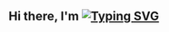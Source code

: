 ## Hi there, I'm [![Typing SVG](https://readme-typing-svg.demolab.com?font=poppins&pause=1000&color=55FF35&random=false&width=435&lines=Nietzchan+Jake)](https://git.io/typing-svg)

<!--
**JakeNLelis/JakeNLelis** is a ✨ _special_ ✨ repository because its `README.md` (this file) appears on your GitHub profile.

Here are some ideas to get you started:

- 🔭 I’m currently working on ...
- 🌱 I’m currently learning ...
- 👯 I’m looking to collaborate on ...
- 🤔 I’m looking for help with ...
- 💬 Ask me about ...
- 📫 How to reach me: ...
- 😄 Pronouns: ...
- ⚡ Fun fact: ...
-->
